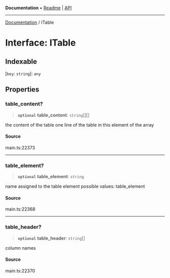 **Documentation** • [Readme](../README.md) \| [API](../globals.md)

***

[Documentation](../README.md) / ITable

# Interface: ITable

## Indexable

 \[`key`: `string`\]: `any`

## Properties

### table\_content?

> **`optional`** **table\_content**: `string`[][]

the content of the table
one line of the table in this element of the array

#### Source

main.ts:22373

***

### table\_element?

> **`optional`** **table\_element**: `string`

name assigned to the table element
possible values:
table_element

#### Source

main.ts:22368

***

### table\_header?

> **`optional`** **table\_header**: `string`[]

column names

#### Source

main.ts:22370
